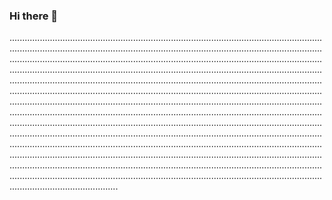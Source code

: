 ### Hi there 👋

...................................................................................................................................................................................................................................................................................................................................................................................................................................................................................................................................................................................................................................................................................................................................................................................................................................................................................................................................................................................................................................................................................................................................................................................................................................................................................................................................................................................................................................................................................................................................................................................................................................................................................................................................................................................................................................................